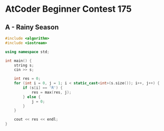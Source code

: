 # AtCoder Beginner Contest 175
## A - Rainy Season
```cpp
#include <algorithm>
#include <iostream>

using namespace std;

int main() {
    string s;
    cin >> s;

    int res = 0;
    for (int i = 0, j = 1; i < static_cast<int>(s.size()); i++, j++) {
        if (s[i] == 'R') {
            res = max(res, j);
        } else {
            j = 0;
        }
    }

    cout << res << endl;
}
```
